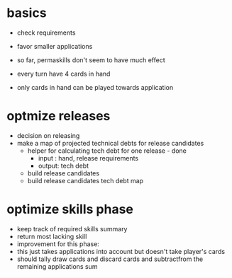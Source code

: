 # basics

- check requirements
- favor smaller applications

- so far, permaskills don't seem to have much effect 
- every turn have 4 cards in hand 

- only cards in hand can be played towards application 


# optmize releases
- decision on releasing
- make a map of projected technical debts for release candidates 
  - helper for calculating tech debt for one release - done 
    - input : hand, release requirements 
    - output: tech debt 
  - build release candidates 
  - build release candidates tech debt map 

# optimize skills phase
- keep track of required skills summary 
- return most lacking skill
- improvement for this phase:
- this just takes applications into account but doesn't take player's cards
- should tally draw cards and discard cards and subtractfrom the remaining applications sum 